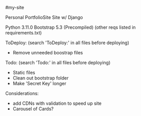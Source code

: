 #my-site

Personal PortfolioSite Site w/ Django

Python 3.11.0
Bootstrap 5.3 (Precompiled)
(other reqs listed in requirements.txt)

ToDeploy: (search 'ToDeploy:' in all files before deploying)
- Remove unneeded boostrap files

Todo: (search 'Todo:' in all files before deploying)
- Static files
- Clean out bootstrap folder
- Make 'Secret Key' longer


Considerations:
- add CDNs with validation to speed up site
- Carousel of Cards?